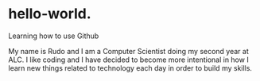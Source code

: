 # hello-world.
Learning how to use Github

My name is Rudo and I am a Computer Scientist doing my second year at ALC. I like coding and I have decided to become more intentional in how I learn new things related to technology each day in order to build my skills.
